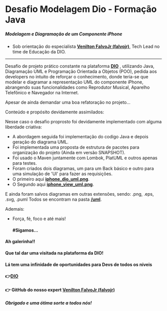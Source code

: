 # Desafio Modelagem Dio - Formação Java

##### Modelagem e Diagramação de um Componente iPhone

- Sob orientação do especialista  [**Venilton FalvoJr (falvojr)**](https://github.com/falvojr), Tech Lead no time de Educação da DIO.

------

Desafio de projeto prático constante na plataforma [**DIO**](https://web.dio.me/) , utilizando Java, Diagramação UML e Programação Orientada a Objetos (POO), pedida aos developers no intuito de reforçar o conhecimento, donde teria-se que modelar e diagramar a representação UML do componente iPhone, abrangendo suas funcionalidades como Reprodutor Musical, Aparelho Telefônico e Navegador na Internet.

Apesar de ainda demandar uma boa refatoração no projeto...

Conteúdo e propósito devidamente assimilados:

Nesse caso o desafio proprosto foi devidamente implementado com alguma liberdade criativa:

- A abordagem seguida foi implementação do codigo Java e depois geração do diagrama UML.
- Foi implementada uma proposta de estrutura de pacotes para organização do projeto (Ainda em versão SNAPSHOT).
- Foi usado o Maven juntamente com Lombok, PlatUML e outros apenas para testes.
- Foram criados dois diagramas, um para um Back básico e outro para uma simulação de 'UI' para fazer as requisições.
- O primeiro aqui [**iphone_dio_uml.png**](https://github.com/LucioFrota/iphonedio/blob/main/uml/uml_iphone_dio/iphone_uml.png).
- O Segundo aqui  [**iphone_view_uml.png**](https://github.com/LucioFrota/iphonedio/blob/main/uml/iphone_view/iphone_view_uml.png).

E ainda foram salvos diagramas em outras extensões, sendo: .png, .eps, .svg, .puml
Todos se encontram na pasta [**/uml**](https://github.com/LucioFrota/iphonedio/tree/main/uml).


Ademais:

- Força, fé, foco e até mais!

  #### #Sigamos...

  

#### Ah galerinha!!

#### Que tal dar uma visitada na plataforma da DIO! 

#### Lá tem uma infinidade de oportunidades para Devs de todos os níveis

#### 👉[**DIO**](https://web.dio.me/)

#### 👉 GitHub do nosso expert [**Venilton FalvoJr (falvojr)**](https://github.com/falvojr)



##### Obrigado e uma ótima sorte a todos nós! 